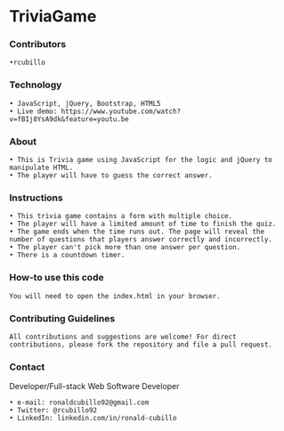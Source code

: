 # TriviaGame

### Contributors
    •rcubillo

### Technology 
    • JavaScript, jQuery, Bootstrap, HTML5
    • Live demo: https://www.youtube.com/watch?v=fBIj8YsA9dk&feature=youtu.be
  
### About
    • This is Trivia game using JavaScript for the logic and jQuery to manipulate HTML. 
    • The player will have to guess the correct answer. 
  
### Instructions 
    • This trivia game contains a form with multiple choice.
    • The player will have a limited amount of time to finish the quiz. 
    • The game ends when the time runs out. The page will reveal the number of questions that players answer correctly and incorrectly.
    • The player can't pick more than one answer per question. 
    • There is a countdown timer.

### How-to use this code
    You will need to open the index.html in your browser.
    
### Contributing Guidelines
    All contributions and suggestions are welcome! For direct contributions, please fork the repository and file a pull request.

### Contact

   Developer/Full-stack Web Software Developer
   
    • e-mail: ronaldcubillo92@gmail.com
    • Twitter: @rcubillo92
    • LinkedIn: linkedin.com/in/ronald-cubillo

